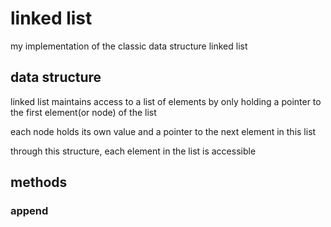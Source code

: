 # linked list
my implementation of the classic data structure linked list


## data structure
linked list maintains access to a list of elements by only holding a pointer to the first element(or node) of the list

each node holds its own value and a pointer to the next element in this list

through this structure, each element in the list is accessible

## methods
### append

